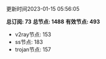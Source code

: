 更新时间2023-01-15 05:56:05

**总订阅: 73**
**总节点: 1488**
**有效节点: 493**
- v2ray节点: 153
- ss节点: 183
- trojan节点: 157
